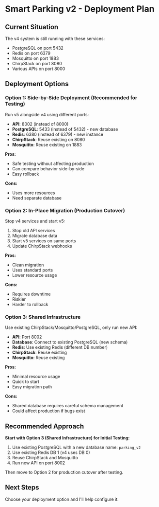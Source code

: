 # Smart Parking v2 - Deployment Plan

## Current Situation

The v4 system is still running with these services:
- PostgreSQL on port 5432
- Redis on port 6379
- Mosquitto on port 1883
- ChirpStack on port 8080
- Various APIs on port 8000

## Deployment Options

### Option 1: Side-by-Side Deployment (Recommended for Testing)
Run v5 alongside v4 using different ports:
- **API**: 8002 (instead of 8000)
- **PostgreSQL**: 5433 (instead of 5432) - new database
- **Redis**: 6380 (instead of 6379) - new instance
- **ChirpStack**: Reuse existing on 8080
- **Mosquitto**: Reuse existing on 1883

**Pros:**
- Safe testing without affecting production
- Can compare behavior side-by-side
- Easy rollback

**Cons:**
- Uses more resources
- Need separate database

### Option 2: In-Place Migration (Production Cutover)
Stop v4 services and start v5:
1. Stop old API services
2. Migrate database data
3. Start v5 services on same ports
4. Update ChirpStack webhooks

**Pros:**
- Clean migration
- Uses standard ports
- Lower resource usage

**Cons:**
- Requires downtime
- Riskier
- Harder to rollback

### Option 3: Shared Infrastructure
Use existing ChirpStack/Mosquitto/PostgreSQL, only run new API:
- **API**: Port 8002
- **Database**: Connect to existing PostgreSQL (new schema)
- **Redis**: Use existing Redis (different DB number)
- **ChirpStack**: Reuse existing
- **Mosquitto**: Reuse existing

**Pros:**
- Minimal resource usage
- Quick to start
- Easy migration path

**Cons:**
- Shared database requires careful schema management
- Could affect production if bugs exist

## Recommended Approach

**Start with Option 3 (Shared Infrastructure) for Initial Testing:**

1. Use existing PostgreSQL with a new database name: `parking_v2`
2. Use existing Redis DB 1 (v4 uses DB 0)
3. Reuse ChirpStack and Mosquitto
4. Run new API on port 8002

Then move to Option 2 for production cutover after testing.

## Next Steps

Choose your deployment option and I'll help configure it.
